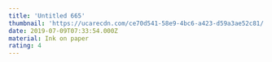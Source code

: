 ```yaml
---
title: 'Untitled 665'
thumbnail: 'https://ucarecdn.com/ce70d541-58e9-4bc6-a423-d59a3ae52c81/'
date: 2019-07-09T07:33:54.000Z
material: Ink on paper
rating: 4
---
```

